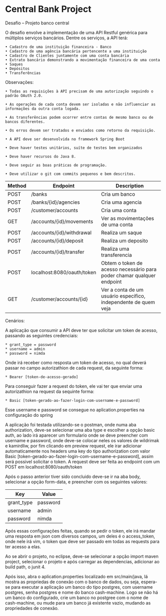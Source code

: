 # Central Bank Project

Desafio – Projeto banco central

O desafio envolve a implementação de uma API Restful genérica para múltiplos serviços bancários.
Dentre os serviços, a API terá:

    • Cadastro de uma instituição financeira - Banco
    • Cadastro de uma agência bancária pertencente a uma instituição
    • Cadastro de Clientes juntamente com uma conta bancária
    • Extrato bancário demonstrando a movimentação financeira de uma conta
    • Saques
    • Depósitos
    • Transferências

Observações:

    • Todas as requisições à API precisam de uma autorização seguindo o padrão OAuth 2.0.
      
    • As operações de cada conta devem ser isoladas e não influenciar as informações da outra conta logada.
      
    • As transferências podem ocorrer entre contas de mesmo banco ou de bancos diferentes.
      
    • Os erros devem ser tratados e enviados como retorno da requisição. 
      
    • A API deve ser desenvolvida no framework Spring Boot
      
    • Deve haver testes unitários, suíte de testes bem organizados
      
    • Deve haver recursos do Java 8.
      
    • Deve seguir as boas práticas de programação.
      
    • Deve utilizar o git com commits pequenos e bem descritos. 

Method  | Endpoint                                  | Description
--------|-------------------------------------------|--------------------------------------------------------------------------
POST | /banks | Cria um banco
POST | /banks/{id}/agencies | Cria uma agencia
POST | /customer/accounts | Cria uma conta
GET  | /accounts/{id}/movements | Ver as movimentações de uma conta
POST | /accounts/{id}/withdrawal | Realiza um saque
POST | /accounts/{id}/deposit | Realiza um deposito
POST | /accounts/{id}/transfer | Realiza uma transferencia
POST  | localhost:8080/oauth/token | Obtem o token de acesso necessário para poder chamar qualquer endpoint
GET  | /customer/accounts/{id} | Ver a conta de um usuário especifico, independente de quem veja

Cenários:

A aplicação que consumir a API deve ter que solicitar um token de acesso, passando as seguintes credenciais:

	* grant_type = password
	* username = admin
	* password = nimda 

Onde irá receber como resposta um token de acesso, no qual deverá passar no campo autorizathion de cada request,
da seguinte forma:

	* Bearer [token-de-acesso-gerado]

Para conseguir fazer a request do token, ele vai ter que enviar uma autorizathion na request da sequinte forma:

	* Basic [token-gerado-ao-fazer-login-com-username-e-password]  

Esse username e password se consegue no aplication.properties na configuração do spring


A aplicação foi testada utilizando-se o postman, onde numa aba authorization, deve-se selecionar uma aba type e escolher a opção basic auth, ao lado irá aparecer um formulario onde se deve preencher com username e password, onde deve-se colocar neles os valores de wildrimak e kamirdliw, por fim clicando em preview request, ele irar adicionar automaticamente nos headers uma key do tipo authorization com valor Basic [token-gerado-ao-fazer-login-com-username-e-password], assim será possivel solicitar o token. A request deve ser feita ao endpoint com um POST em localhost:8080/oauth/token

Após o passo anterior tiver sido concluido deve-se ir na aba body, selecionar a opção form-data, e preencher com os seguintes valores:

Key        | Value
-----------|---------------
grant_type | password
username   | admin
password   | nimda

Após essas configurações feitas, quando se pedir o token, ele irá mandar uma resposta em json com diversos campos, um deles é o access_token, onde nele irá vim, o token que deve ser passado em todas as requests para ter acesso a elas.

Ao se abrir o projeto, no eclipse, deve-se selecionar a opção import maven project, selecionar o projeto e após carregar as  dependencias, adicionar ao build path, o junit 4.

Após isso, abra o aplication.properties localizado em src/main/java, lá mostra as propriedas de conexão com o banco de dados, ou seja, espera-se para executar a aplicação um banco do tipo postgres, com username postgres, senha postgres e nome do banco cash-machine. Logo se não há um banco do configurado, crie um banco no postgree com o nome de cash-machine, ou mude para um banco já existente vazio, mudando as propriedades de conexão.